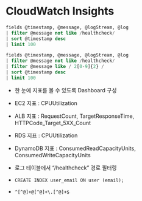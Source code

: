 # CloudWatch Insights

```sql
fields @timestamp, @message, @logStream, @log
| filter @message not like /healthcheck/ 
| sort @timestamp desc
| limit 100
```

```sql
fields @timestamp, @message, @logStream, @log
| filter @message not like /healthcheck/ 
| filter @message like / 2[0-9]{2} /
| sort @timestamp desc
| limit 100
```

- 한 눈에 지표를 볼 수 있도록 Dashboard 구성
- EC2 지표 : CPUUtilization
- ALB 지표 : RequestCount, TargetResponseTime, HTTPCode_Target_5XX_Count
- RDS 지표 : CPUUtilization
- DynamoDB 지표 : ConsumedReadCapacityUnits, ConsumedWriteCapacityUnits
- 로그 테이블에서 “/healthcheck” 경로 필터링

- `CREATE INDEX user_email ON user (email);`

- `^[^@]+@[^@]+\.[^@]+$`